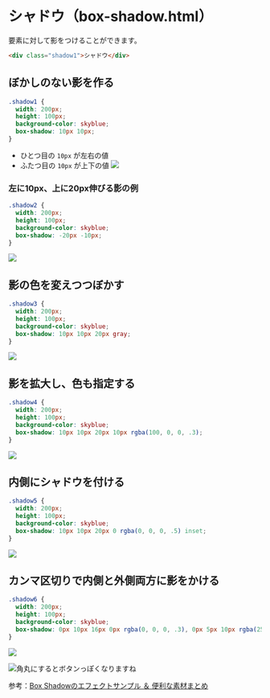 # シャドウ（box-shadow.html）


要素に対して影をつけることができます。


```html
<div class="shadow1">シャドウ</div>
```


## ぼかしのない影を作る

```css
.shadow1 {
  width: 200px;
  height: 100px;
  background-color: skyblue;
  box-shadow: 10px 10px;
}
```

- ひとつ目の `10px` が左右の値
- ふたつ目の `10px` が上下の値
![](https://d2mxuefqeaa7sj.cloudfront.net/s_3AFFAD81B710F086AB22545D7AB6A184015C245587269DFF7E16C5AFB7C20C7D_1542874095278_box-shadow1.png)


### 左に10px、上に20px伸びる影の例

```css
.shadow2 {
  width: 200px;
  height: 100px;
  background-color: skyblue;
  box-shadow: -20px -10px;
}
```


![](https://d2mxuefqeaa7sj.cloudfront.net/s_3AFFAD81B710F086AB22545D7AB6A184015C245587269DFF7E16C5AFB7C20C7D_1542874108051_box-shadow2.png)


## 影の色を変えつつぼかす

```css
.shadow3 {
  width: 200px;
  height: 100px;
  background-color: skyblue;
  box-shadow: 10px 10px 20px gray;
}
```

![](https://d2mxuefqeaa7sj.cloudfront.net/s_3AFFAD81B710F086AB22545D7AB6A184015C245587269DFF7E16C5AFB7C20C7D_1542874124573_box-shadow3.png)


## 影を拡大し、色も指定する

```css
.shadow4 {
  width: 200px;
  height: 100px;
  background-color: skyblue;
  box-shadow: 10px 10px 20px 10px rgba(100, 0, 0, .3);
}
```

![](https://d2mxuefqeaa7sj.cloudfront.net/s_3AFFAD81B710F086AB22545D7AB6A184015C245587269DFF7E16C5AFB7C20C7D_1542874144913_box-shadow4.png)


## 内側にシャドウを付ける

```css
.shadow5 {
  width: 200px;
  height: 100px;
  background-color: skyblue;
  box-shadow: 10px 10px 20px 0 rgba(0, 0, 0, .5) inset;
}
```

![](https://d2mxuefqeaa7sj.cloudfront.net/s_3AFFAD81B710F086AB22545D7AB6A184015C245587269DFF7E16C5AFB7C20C7D_1542874154202_box-shadow5.png)



## カンマ区切りで内側と外側両方に影をかける

```css
.shadow6 {
  width: 200px;
  height: 100px;
  background-color: skyblue;
  box-shadow: 0px 10px 16px 0px rgba(0, 0, 0, .3), 0px 5px 10px rgba(255,255,255,0.75) inset;
}
```

![](https://d2mxuefqeaa7sj.cloudfront.net/s_3AFFAD81B710F086AB22545D7AB6A184015C245587269DFF7E16C5AFB7C20C7D_1542874163755_box-shadow6.png)

![角丸にするとボタンっぽくなりますね](https://d2mxuefqeaa7sj.cloudfront.net/s_3AFFAD81B710F086AB22545D7AB6A184015C245587269DFF7E16C5AFB7C20C7D_1542874169864_box-shadow7.png)



参考：[Box Shadowのエフェクトサンプル ＆ 便利な素材まとめ](https://www.nxworld.net/tips/box-shadow-effect.html)
